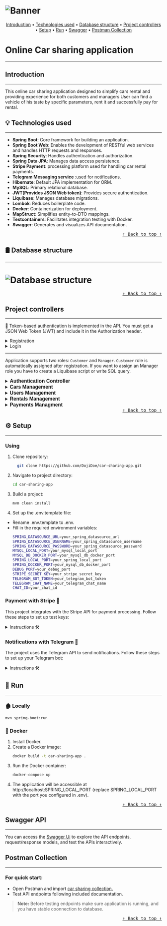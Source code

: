 <h1>
 <img src="src/main/resources/images/Car_sharing.png" alt="Banner"/>
</h1>

<p align="center">
  <a href="#introduction">Introduction</a>  •
  <a href="#technologies-used">Technologies used</a>  •
  <a href="#database-structure">Database structure</a>  •
  <a href="#project-controllers">Project controllers</a>  •
  <a href="#setup">Setup</a> •
  <a href="#run">Run</a> •
  <a href="#swagger">Swagger</a> •
  <a href="#postman-collection">Postman Collection</a> 
</p>

# Online Car sharing application

---

## Introduction

---
This online car sharing application designed to simplify cars rental and providing experience for both customers and
managers
User can find a vehicle of his taste by specific parameters, rent it and successfully pay for rental.

## 💡 Technologies used

---

- **Spring Boot**: Core framework for building an application.
- **Spring Boot Web**: Enables the development of RESTful web services and handles HTTP requests and responses.
- **Spring Security**:  Handles authentication and authorization.
- **Spring Data JPA**: Manages data access persistence.
- **Stripe Payment**: processing platform used for handling car rental payments.
- **Telegram Messaging service** :used for notifications.
- **Hibernate**: Default JPA implementation for ORM.
- **MySQL**: Primary relational database.
- **JWT(Provides JSON Web token)**:  Provides secure authentication.
- **Liquibase**: Manages database migrations.
- **Lombok**: Reduces boilerplate code.
- **Docker**: Containerization for deployment.
- **MapStruct**: Simplifies entity-to-DTO mappings.
- **Testcontainers**: Facilitates integration testing with Docker.
- **Swagger**: Generates and visualizes API documentation.

<div align="right"><kbd><a href="#online-car-sharing-application">↑ Back to top ↑</a></kbd></div>

## 🛢️ Database structure

---
<h1>
 <img src="src/main/resources/images/db.png" alt="Database structure"/>
</h1>
<div align="right"><kbd><a href="#online-car-sharing-application">↑ Back to top ↑</a></kbd></div>

## Project controllers

---
🔐 Token-based authentication is implemented in the API.
You must get a JSON Web Token (JWT) and include it in the Authorization header.

<details>
  <summary>Registration</summary>

* Endpoint ```/register```
* HTTP Request: POST
* Request Body:
  ``` 
  {
  "email": "string",
  "password": "string",
  "repeatPassword": "string",
  "firstName": "string",
  "lastName": "string"
  }
  ```
* Response: Status Code 200
* Response Body:
  ``` 
  {
  "id": 0,
  "email": "string",
  "firstName": "string",
  "lastName": "string",
  }
  ```

</details>

<details>
  <summary>Login</summary>

* Endpoint ```/login```
* HTTP Request: POST
* Request Body:
  ``` 
  {
  "email": "string",
  "password": "string"
  }
  ```
* Response: Status Code 200
* Response Body:
  ``` 
  {
  "token": "string"
  }
  ```

</details>

---

Application supports two roles: `Customer` and `Manager`. `Customer` role is automatically assigned after registration.
If you want to assign an Manager role you have to create a Liquibase script or write SQL query.

<details>
    <summary> 
        <h2 style="display: inline; font-size: 1.15em; font-weight: bold; font-family: 'Arial', sans-serif;">
            Authentication Controller
        </h2>
    </summary>

| Http method | Endpoint  | Description   | 
|-------------|-----------|---------------|
| Post        | /register | Register user |
| Post        | /login    | Login user    |

</details>
<details>
    <summary> 
        <h2 style="display: inline; font-size: 1.15em; font-weight: bold; font-family: 'Arial', sans-serif;">
            Cars Management
        </h2>
    </summary>

| Http method | Endpoint   | Description                           | 
|-------------|------------|---------------------------------------|
| Post        | /cars      | Create a new car (MANAGER only)       |
| Get         | /cars      | Get all cars                          |
| Get         | /cars/{id} | Get car by id                         |
| Put         | /cars/{id} | Update a car (MANAGER only)           |
| Patch       | /cars/{id} | Update a car inventory (MANAGER only) |
| Delete      | /cars/{id} | Delete a car (MANAGER only)           |
</details>
<details>
    <summary> 
        <h2 style="display: inline; font-size: 1.15em; font-weight: bold; font-family: 'Arial', sans-serif;">
            Users Management
        </h2>
    </summary>

| Http method | Endpoint         | Description                              | 
|-------------|------------------|------------------------------------------|
| Put         | /users/{id}/role | Update a user role (MANAGER only)        |
| Get         | /users/me        | Get user profile info                    |
| Put         | /users/me        | Update user profile info (CUSTOMER only) |
</details>
<details>
    <summary> 
        <h2 style="display: inline; font-size: 1.15em; font-weight: bold; font-family: 'Arial', sans-serif;">
            Rentals Management
        </h2>
    </summary>
| Http method | Endpoint              | Description                         | 
|-------------|-----------------------|-------------------------------------|
| Post        | /rentals              | Create a new rental (CUSTOMER only) |
| Get         | /rentals              | Get rentals by params               |
| Get         | /rentals/{id}         | Get rental by id                    |
| Post        | /rentals//{id}/return | Return Rental (MANAGER only)        |
</details>
<details>
    <summary> 
        <h2 style="display: inline; font-size: 1.15em; font-weight: bold; font-family: 'Arial', sans-serif;">
            Payments Managment
        </h2>
    </summary>

| Http method | Endpoint          | Description                              | 
|-------------|-------------------|------------------------------------------|
| Get         | /payments/{id}    | Get payments (is authenticated)          |
| Post        | /payments         | Create payment session (CUSTOMER only)   |
| Get         | /payments/success | Handle successful payment (MANAGER only) |
| Get         | /payments/cancel  | Handle cancel payment (MANAGER only)     |
</details>

<div align="right"><kbd><a href="#online-car-sharing-application">↑ Back to top ↑</a></kbd></div>

## ⚙ Setup

---

### Using

1. Clone repository:
    ```bash
      git clone https://github.com/DojiDoe/car-sharing-app.git
   ```
2. Navigate to project directory:
   ```bash
   cd car-sharing-app
    ```
3. Build a project:
    ```bash
    mvn clean install
    ```
4. Set up the .env.template file:

- Rename .env.template to .env.
- Fill in the required environment variables:
    ```bash
    SPRING_DATASOURCE_URL=your_spring_datasource_url
    SPRING_DATASOURCE_USERNAME=your_spring_datasource_username
    SPRING_DATASOURCE_PASSWORD=your_spring_datasource_password
    MYSQL_LOCAL_PORT=your_mysql_local_port
    MYSQL_DB_DOCKER_PORT=your_mysql_db_docker_port
    SPRING_LOCAL_PORT=your_spring_local_port
    SPRING_DOCKER_PORT=your_mysql_db_docker_port
    DEBUG_PORT=your_debug_port
    STRIPE_SECRET_KEY=your_stripe_secret_key
    TELEGRAM_BOT_TOKEN=your_telegram_bot_token
    TELEGRAM_CHAT_NAME=your_telegram_chat_name
    CHAT_ID=your_chat_id
   ```
### Payment with Stripe 💸
This project integrates with the Stripe API for payment processing. Follow these steps to set up test keys:

<details>
<summary>Instructions 🛠️</summary>

1. <h4>Create a Stripe Account:</h4>
- Go to [Stripe's website](https://stripe.com/) and create a new account.

2. <h4>Access Test Keys:</h4>
- Log in to your Stripe Dashboard, and navigate to the "Developers" section.
  Here, you'll find your test API keys under "API keys."

3. <h4>Configure Keys:</h4>
- Add these test keys to your application.properties or environment variables for local development.
  Replace the placeholder keys with your actual Stripe test keys.

</details>

### Notifications with Telegram 🔔
The project uses the Telegram API to send notifications. Follow these steps to set up your Telegram bot:

<details>
<summary>Instructions 🛠️</summary>

1. <h4>Create a Telegram Bot:</h4>
- Open the Telegram app and search for the "BotFather" bot.
- Start a chat with BotFather and use the `/newbot` command to create a new bot.
- Follow the instructions to get your bot token.

2. <h4>Configure the Bot:</h4>
- Add the bot token to your project’s configuration file or environment variables.
- Ensure your application uses this token to communicate with the Telegram API.

3. <h4>Get Your Chat ID:</h4>
- Start a chat with your bot in Telegram.
- Send any message to the bot.
- Visit the following URL in your browser, replacing `YOUR_BOT_TOKEN` with your actual bot token:

     ```plaintext
     https://api.telegram.org/botYOUR_BOT_TOKEN/getUpdates
     ```

- Look for the chat object in the JSON response. Your chat ID will be under `chat.id`.

</details>

## 🚀 Run

---

### 🏚️ Locally

```bash
mvn spring-boot:run
```

### 🐳 Docker

1. Install Docker.
2. Create a Docker image:
    ```bash
   docker build -t car-sharing-app .
    ```
3. Run the Docker container:
    ```bash
   docker-compose up
    ```
4. The application will be accessible at http://localhost:SPRING_LOCAL_PORT (replace SPRING_LOCAL_PORT with the port you
   configured in .env).

<div align="right"><kbd><a href="#online-car-sharing-application">↑ Back to top ↑</a></kbd></div>

## Swagger API

---
You can access the [Swagger Ui](http://localhost:8080/swagger-ui/index.html#/) to explore the API endpoints,
request/response models, and test the APIs interactively.

## Postman Collection

---

### For quick start:

- Open Postman and import [car sharing collection.](src/main/resources/postman/CarSharing.postman_collection.json)
- Test API endpoints following included documentation.

> **Note:** Before testing endpoints make sure application is running, and you have stable coonnection to database.
<div align="right"><kbd><a href="#online-car-sharing-application">↑ Back to top ↑</a></kbd></div>
